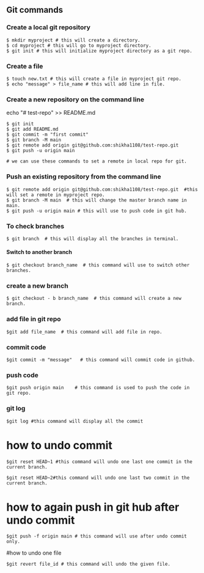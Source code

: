 ## Git  commands

### Create a local git repository

```shell
$ mkdir myproject # this will create a directory.
$ cd myproject # this will go to myproject directory.
$ git init # this will initialize myproject directory as a git repo.
 ```

### Create a file

 ```shell
$ touch new.txt # this will create a file in myproject git repo.
$ echo "message" > file_name # this will add line in file.
 ```

### Create a new repository on the command line
echo "# test-repo" >> README.md
```shell
$ git init
$ git add README.md
$ git commit -m "first commit"
$ git branch -M main
$ git remote add origin git@github.com:shikha1108/test-repo.git
$ git push -u origin main

# we can use these commands to set a remote in local repo for git.
```

### Push an existing repository from the command line
```shell
$ git remote add origin git@github.com:shikha1108/test-repo.git  #this will set a remote in myproject repo.
$ git branch -M main  # this will change the master branch name in main.
$ git push -u origin main # this will use to push code in git hub. 
```
### To check branches
```shell
$ git branch  # this will display all the branches in terminal.
```
#### Switch to another branch
``` shell
$ git checkout branch_name  # this command will use to switch other branches.
```

### create a new branch
```shell
$ git checkout - b branch_name  # this command will create a new branch.
```
### add file in git repo
```shell
$git add file_name  # this command will add file in repo.
```

### commit code
```shell
$git commit -m "message"   # this command will commit code in github.
```

### push code
```shell
$git push origin main    # this command is used to push the code in git repo.
```
### git log
```shell
$git log #this command will display all the commit
```

# how to undo commit
```shell
$git reset HEAD~1 #this command will undo one last one commit in the current branch.

$git reset HEAD~2#this command will undo one last two commit in the current branch.

```
# how to again push in git hub after undo commit
```shell
$git push -f origin main # this command will use after undo commit only.
```

#how to undo one file 
```shell
$git revert file_id # this command will undo the given file.
```
